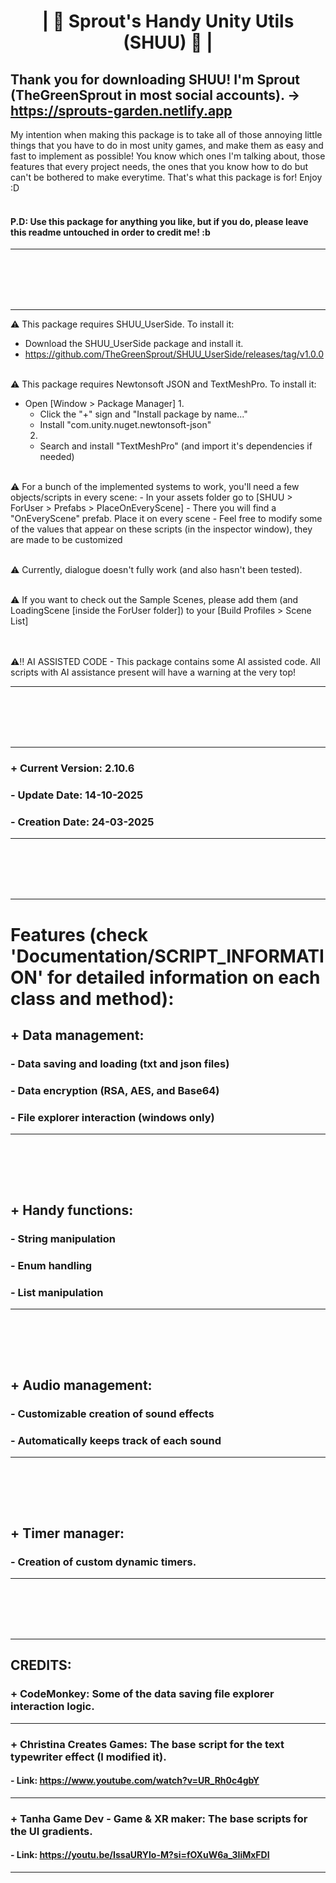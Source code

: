 # <p align="center">| 🌱 Sprout's Handy Unity Utils (SHUU) 🌱 |</p>


## Thank you for downloading SHUU! I'm Sprout (TheGreenSprout in most social accounts). -> https://sprouts-garden.netlify.app

My intention when making this package is to take all of those annoying little things
that you have to do in most unity games, and make them as easy and fast to implement
as possible! You know which ones I'm talking about, those features that every project
needs, the ones that you know how to do but can't be bothered to make everytime.
That's what this package is for!
Enjoy :D
<br><br>

#### P.D: Use this package for anything you like, but if you do, please leave this readme untouched in order to credit me! :b
***
<br><br><br><br>

***
⚠️ This package requires SHUU_UserSide.
To install it:
  - Download the SHUU_UserSide package and install it.
  - https://github.com/TheGreenSprout/SHUU_UserSide/releases/tag/v1.0.0
<br><br>

⚠️ This package requires Newtonsoft JSON and TextMeshPro.
To install it:
  - Open [Window > Package Manager]
    1.
    - Click the "+" sign and "Install package by name..."
    - Install "com.unity.nuget.newtonsoft-json"
    2.
    - Search and install "TextMeshPro" (and import it's dependencies if needed)
<br><br>

️️⚠️ For a bunch of the implemented systems to work, you'll need a few objects/scripts in every scene:
    - In your assets folder go to [SHUU > ForUser > Prefabs > PlaceOnEveryScene]
    - There you will find a "OnEveryScene" prefab. Place it on every scene
    - Feel free to modify some of the values that appear on these scripts (in the inspector window), they are made to be customized
<br><br>

⚠️ Currently, dialogue doesn't fully work (and also hasn't been tested).
<br><br>

⚠️ If you want to check out the Sample Scenes, please add them (and LoadingScene [inside the ForUser folder]) to your [Build Profiles > Scene List]
<br><br><br>


⚠️‼️ AI ASSISTED CODE
    - This package contains some AI assisted code. All scripts with AI assistance present will have a warning at the very top!
***
<br><br><br><br>

***
### + Current Version: 2.10.6
### - Update Date: 14-10-2025
### - Creation Date: 24-03-2025
***
<br><br><br><br>

***
# Features (check 'Documentation/SCRIPT_INFORMATION' for detailed information on each class and method):
##      + Data management:
###         - Data saving and loading (txt and json files)<br>

###         - Data encryption (RSA, AES, and Base64)<br>

###         - File explorer interaction (windows only)
---
<br><br>
---

##      + Handy functions:
###         - String manipulation<br>

###         - Enum handling<br>

###         - List manipulation
---
<br><br>
---

##      + Audio management:
###         - Customizable creation of sound effects<br>

###         - Automatically keeps track of each sound
---
<br><br>
---

##      + Timer manager:
###         - Creation of custom dynamic timers.
***
<br><br><br><br>

***
## CREDITS:
###      + CodeMonkey: Some of the data saving file explorer interaction logic.<br>

---

###      + Christina Creates Games: The base script for the text typewriter effect (I modified it).
####         - Link: https://www.youtube.com/watch?v=UR_Rh0c4gbY<br>

---

###      + Tanha Game Dev - Game & XR maker: The base scripts for the UI gradients.
####         - Link: https://youtu.be/IssaURYlo-M?si=fOXuW6a_3IiMxFDI<br>
***